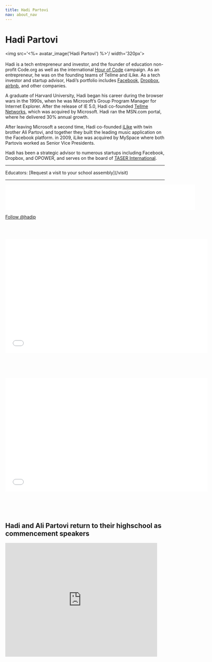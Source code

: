 ```yaml
---
title: Hadi Partovi
nav: about_nav
---
```

# Hadi Partovi

<img src='<%= avatar_image('Hadi Partovi') %>'/ width='320px'>
<br/>
<br/>
Hadi is a tech entrepreneur and investor, and the founder of education non-profit Code.org as well as the international [Hour of Code](http://hourofcode.com) campaign. As an entrepreneur, he was on the founding teams of Tellme and iLike. As a tech investor and startup advisor, Hadi’s portfolio includes [Facebook](http://www.facebook.com), [Dropbox](http://www.dropbox.com), [airbnb](http://airbnb.com), and other companies.

A graduate of Harvard University, Hadi began his career during the browser wars in the 1990s, when he was Microsoft’s Group Program Manager for Internet Explorer. After the release of IE 5.0, Hadi co-founded [Tellme Networks](http://en.wikipedia.org/wiki/Tellme_Networks), which was acquired by Microsoft. Hadi ran the MSN.com portal, where he delivered 30% annual growth.

After leaving Microsoft a second time, Hadi co-founded [iLike](http://en.wikipedia.org/wiki/Ilike) with twin brother Ali Partovi, and together they built the leading music application on the Facebook platform. in 2009, iLike was acquired by MySpace where both Partovis worked as Senior Vice Presidents.

Hadi has been a strategic advisor to numerous startups including Facebook, Dropbox, and OPOWER, and serves on the board of [TASER International](http://www.taser.com/). 

<hr/>
Educators: [Request a visit to your school assembly](/visit)
<hr/>

<iframe src="//www.facebook.com/plugins/follow.php?href=http%3A%2F%2Fwww.facebook.com%2Fhadi&amp;width=600&amp;height=80&amp;colorscheme=light&amp;layout=standard&amp;show_faces=true&amp;appId=516556435052145" scrolling="no" frameborder="0" style="border:none; overflow:hidden; width:600px; height:80px;" allowTransparency="true"></iframe>

<a href="https://twitter.com/hadip" class="twitter-follow-button" data-show-count="true" data-size="large">Follow @hadip</a>

<script>!function(d,s,id){var js,fjs=d.getElementsByTagName(s)[0],p=/^http:/.test(d.location)?'http':'https';if(!d.getElementById(id)){js=d.createElement(s);js.id=id;js.src=p+'://platform.twitter.com/widgets.js';fjs.parentNode.insertBefore(js,fjs);}}(document, 'script', 'twitter-wjs');</script>



<br/><br/>


<iframe width="640" height="360" src="//www.youtube.com/embed/m-U9wzC9xLk" frameborder="0" allowfullscreen></iframe>

<br/><br/><br/>

<iframe width="640" height="360" src="//www.youtube.com/embed/GsagBkLXtRE" frameborder="0" allowfullscreen></iframe>


<br/><br/><br/>
## Hadi and Ali Partovi return to their highschool as commencement speakers

<iframe width="480" height="360" src="https://www.youtube.com/embed/mVMKC6t0c8I" frameborder="0" allowfullscreen></iframe>